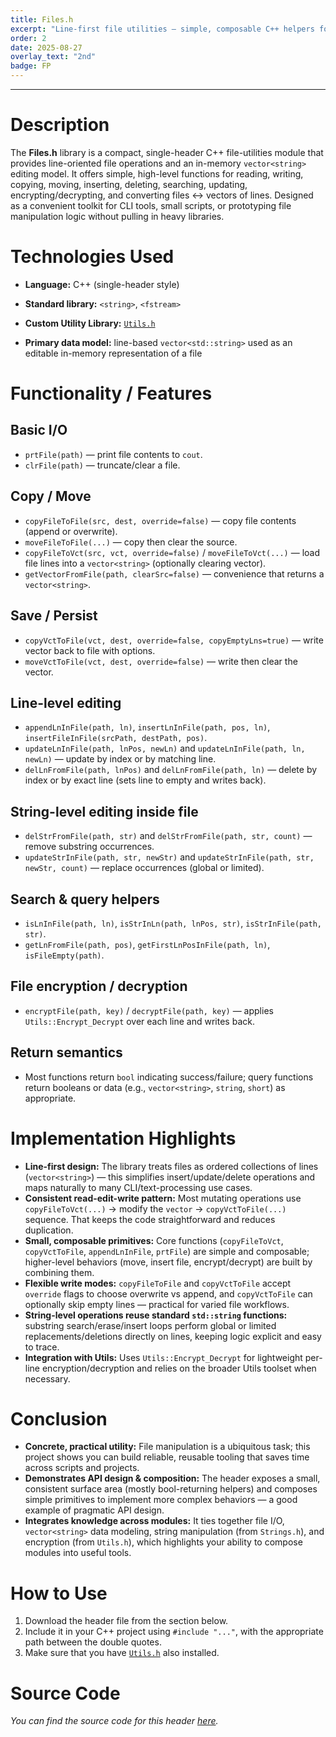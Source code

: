 ```yaml
---
title: Files.h
excerpt: "Line-first file utilities — simple, composable C++ helpers for reading, editing, searching, and lightly encrypting text files."
order: 2
date: 2025-08-27
overlay_text: "2nd"
badge: FP
---
```

---
# Description
The **Files.h** library is a compact, single-header C++ file-utilities module that provides line-oriented file operations and an in-memory `vector<string>` editing model. It offers simple, high-level functions for reading, writing, copying, moving, inserting, deleting, searching, updating, encrypting/decrypting, and converting files ↔ vectors of lines. Designed as a convenient toolkit for CLI tools, small scripts, or prototyping file manipulation logic without pulling in heavy libraries.

# Technologies Used
- **Language:** C++ (single-header style)

- **Standard library:** `<string>`, `<fstream>`
- **Custom Utility Library:** [`Utils.h`](/CppLibs/Utils/)
- **Primary data model:** line-based `vector<std::string>` used as an editable in-memory representation of a file

# Functionality / Features
## Basic I/O
  - `prtFile(path)` — print file contents to `cout`.
  - `clrFile(path)` — truncate/clear a file.

## Copy / Move
  - `copyFileToFile(src, dest, override=false)` — copy file contents (append or overwrite).
  - `moveFileToFile(...)` — copy then clear the source.
  - `copyFileToVct(src, vct, override=false)` / `moveFileToVct(...)` — load file lines into a `vector<string>` (optionally clearing vector).
  - `getVectorFromFile(path, clearSrc=false)` — convenience that returns a `vector<string>`.

## Save / Persist
  - `copyVctToFile(vct, dest, override=false, copyEmptyLns=true)` — write vector back to file with options.
  - `moveVctToFile(vct, dest, override=false)` — write then clear the vector.

## Line-level editing
  - `appendLnInFile(path, ln)`, `insertLnInFile(path, pos, ln)`, `insertFileInFile(srcPath, destPath, pos)`.
  - `updateLnInFile(path, lnPos, newLn)` and `updateLnInFile(path, ln, newLn)` — update by index or by matching line.
  - `delLnFromFile(path, lnPos)` and `delLnFromFile(path, ln)` — delete by index or by exact line (sets line to empty and writes back).

## String-level editing inside file
  - `delStrFromFile(path, str)` and `delStrFromFile(path, str, count)` — remove substring occurrences.
  - `updateStrInFile(path, str, newStr)` and `updateStrInFile(path, str, newStr, count)` — replace occurrences (global or limited).

## Search & query helpers
  - `isLnInFile(path, ln)`, `isStrInLn(path, lnPos, str)`, `isStrInFile(path, str)`.
  - `getLnFromFile(path, pos)`, `getFirstLnPosInFile(path, ln)`, `isFileEmpty(path)`.

## File encryption / decryption
  - `encryptFile(path, key)` / `decryptFile(path, key)` — applies `Utils::Encrypt_Decrypt` over each line and writes back.

## Return semantics
  - Most functions return `bool` indicating success/failure; query functions return booleans or data (e.g., `vector<string>`, `string`, `short`) as appropriate.

# Implementation Highlights
- **Line-first design:** The library treats files as ordered collections of lines (`vector<string>`) — this simplifies insert/update/delete operations and maps naturally to many CLI/text-processing use cases.
- **Consistent read-edit-write pattern:** Most mutating operations use `copyFileToVct(...)` → modify the `vector` → `copyVctToFile(...)` sequence. That keeps the code straightforward and reduces duplication.
- **Small, composable primitives:** Core functions (`copyFileToVct`, `copyVctToFile`, `appendLnInFile`, `prtFile`) are simple and composable; higher-level behaviors (move, insert file, encrypt/decrypt) are built by combining them.
- **Flexible write modes:** `copyFileToFile` and `copyVctToFile` accept `override` flags to choose overwrite vs append, and `copyVctToFile` can optionally skip empty lines — practical for varied file workflows.
- **String-level operations reuse standard `std::string` functions:** substring search/erase/insert loops perform global or limited replacements/deletions directly on lines, keeping logic explicit and easy to trace.
- **Integration with Utils:** Uses `Utils::Encrypt_Decrypt` for lightweight per-line encryption/decryption and relies on the broader Utils toolset when necessary.

# Conclusion
- **Concrete, practical utility:** File manipulation is a ubiquitous task; this project shows you can build reliable, reusable tooling that saves time across scripts and projects.
- **Demonstrates API design & composition:** The header exposes a small, consistent surface area (mostly bool-returning helpers) and composes simple primitives to implement more complex behaviors — a good example of pragmatic API design.
- **Integrates knowledge across modules:** It ties together file I/O, `vector<string>` data modeling, string manipulation (from `Strings.h`), and encryption (from `Utils.h`), which highlights your ability to compose modules into useful tools.

# How to Use
1. Download the header file from the section below.
2. Include it in your C++ project using `#include "..."`, with the appropriate path between the double quotes.
3. Make sure that you have [`Utils.h`](/CppLibs/Utils/) also installed.

# Source Code
*You can find the source code for this header [here](https://github.com/AbdulrahmanMohammadSalem/My-Projects-Portfolio/tree/C%2B%2B-Libraries/Files.h).*